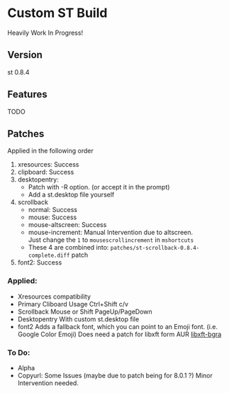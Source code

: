 # Custom ST Build
Heavily Work In Progress!

## Version
st 0.8.4

## Features
TODO

## Patches
Applied in the following order
1. xresources: Success
2. clipboard: Success
3. desktopentry:
   - Patch with -R option. (or accept it in the prompt)
   - Add a st.desktop file yourself
4. scrollback
   - normal: Success
   - mouse: Success
   - mouse-altscreen: Success
   - mouse-increment: Manual Intervention due to altscreen.  
   Just change the `1` to `mousescrollincrement` in `mshortcuts`
   - These 4 are combined into: `patches/st-scrollback-0.8.4-complete.diff` patch
5. font2: Success


### Applied:
- Xresources compatibility
- Primary Cliboard Usage 
	Ctrl+Shift c/v
- Scrollback 
	Mouse or Shift PageUp/PageDown
- Desktopentry 
	With custom st.desktop file
- font2
        Adds a fallback font, which you can point to an Emoji font. 
        (i.e. Google Color Emoji)
        Does need a patch for libxft form AUR 
        [libxft-bgra](https://aur.archlinux.org/packages/libxft-bgra/)

### To Do:
- Alpha
- Copyurl: Some Issues (maybe due to patch being for 8.0.1 ?) Minor Intervention needed.
